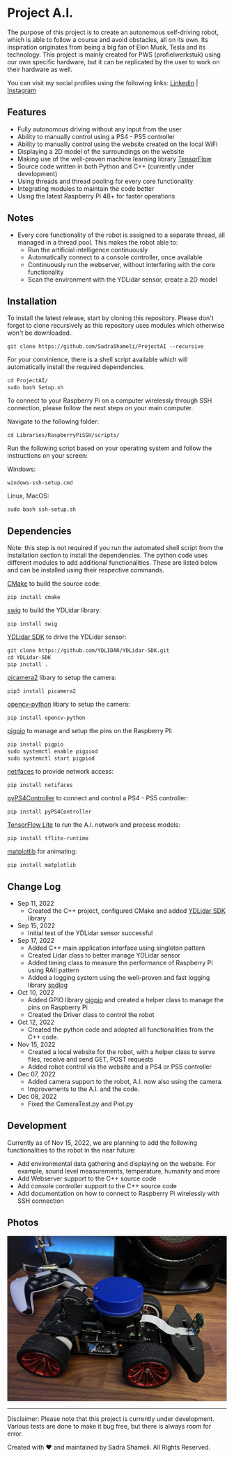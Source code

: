 # Project A.I.

The purpose of this project is to create an autonomous self-driving robot, which is able to follow a course and avoid obstacles, all on its own. 
Its inspiration originates from being a big fan of Elon Musk, Tesla and its technology.
This project is mainly created for PWS (profielwerkstuk) using our own specific hardware, but it can be replicated by the user to work on their hardware as well.

You can visit my social profiles using the following links: 
[Linkedin](https://www.linkedin.com/in/sadra-shameli-35844b1b3) | [Instagram](https://www.instagram.com/sadra_shml/)

## Features

- Fully autonomous driving without any input from the user
- Ability to manually control using a PS4 - PS5 controller
- Ability to manually control using the website created on the local WiFi
- Displaying a 2D model of the surroundings on the website 
- Making use of the well-proven machine learning library [TensorFlow](https://github.com/tensorflow/tensorflow)
- Source code written in both Python and C++ (currently under development)
- Using threads and thread pooling for every core functionality
- Integrating modules to maintain the code better
- Using the latest Raspberry Pi 4B+ for faster operations

## Notes

- Every core functionality of the robot is assigned to a separate thread, all managed in a thread pool. This makes the robot able to:
    - Run the artificial intelligence continuously
    - Automatically connect to a console controller, once available
    - Continuously run the webserver, without interfering with the core functionality
    - Scan the environment with the YDLidar sensor, create a 2D model

## Installation

To install the latest release, start by cloning this repository. Please don't forget to clone recursively as this repository uses modules which otherwise won't be downloaded.

```
git clone https://github.com/SadraShameli/ProjectAI --recursive
```

For your convinience, there is a shell script available which will automatically install the required dependencies.

```
cd ProjectAI/
sudo bash Setup.sh
```

To connect to your Raspberry Pi on a computer wirelessly through SSH connection, please follow the next steps on your main computer.

Navigate to the following folder:

```
cd Libraries/RaspberryPiSSH/scripts/
```

Run the following script based on your operating system and follow the instructions on your screen:

Windows:
```
windows-ssh-setup.cmd
```

Linux, MacOS:
```
sudo bash ssh-setup.sh
```

## Dependencies

Note: this step is not required if you run the automated shell script from the Installation section to install the dependencies.
The python code uses different modules to add additional functionalities. These are listed below and can be installed using their respective commands.

[CMake](https://pypi.org/project/cmake) to build the source code:
```
pip install cmake
```

[swig](https://pypi.org/project/swig/) to build the YDLidar library:
```
pip install swig
```

[YDLidar SDK](https://github.com/YDLIDAR/YDLidar-SDK) to drive the YDLidar sensor:
```
git clone https://github.com/YDLIDAR/YDLidar-SDK.git
cd YDLidar-SDK
pip install .
```

[picamera2](https://pypi.org/project/picamera2) libary to setup the camera:
```
pip3 install picamera2
```

[opencv-python](https://pypi.org/project/opencv-python) libary to setup the camera:
```
pip install opencv-python
```

[pigpio](https://pypi.org/project/pigpio) to manage and setup the pins on the Raspberry PI:
```
pip install pigpio
sudo systemctl enable pigpiod
sudo systemctl start pigpiod 
```

[netifaces](https://pypi.org/project/netifaces) to provide network access:
```
pip install netifaces
```

[pyPS4Controller](https://pypi.org/project/pyPS4Controller) to connect and control a PS4 - PS5 controller:
```
pip install pyPS4Controller
```

[TensorFlow Lite](https://www.tensorflow.org/lite/guide/python) to run the A.I. network and process models:
```
pip install tflite-runtime
```

[matplotlib](https://pypi.org/project/matplotlib) for animating:
```
pip install matplotlib
```

## Change Log

- Sep 11, 2022
    - Created the C++ project, configured CMake and added [YDLidar SDK](https://github.com/YDLIDAR/YDLidar-SDK) library
- Sep 15, 2022
    - Initial test of the YDLidar sensor successful
- Sep 17, 2022
    - Added C++ main application interface using singleton pattern
    - Created Lidar class to better manage YDLidar sensor
    - Added timing class to measure the performance of Raspberry Pi using RAII pattern
    - Added a logging system using the well-proven and fast logging library [spdlog](https://github.com/gabime/spdlog)
- Oct 10, 2022
    - Added GPIO library [pigpio](https://github.com/joan2937/pigpio) and created a helper class to manage the pins on Raspberry Pi
    - Created the Driver class to control the robot 
- Oct 12, 2022
    - Created the python code and adopted all functionalities from the C++ code. 
- Nov 15, 2022
    - Created a local website for the robot, with a helper class to serve files, receive and send GET, POST requests
    - Added robot control via the website and a PS4 or PS5 controller
- Dec 07, 2022
    - Added camera support to the robot, A.I. now also using the camera.
    - Improvements to the A.I. and the code.
- Dec 08, 2022
    - Fixed the CameraTest.py and Plot.py

## Development

Currently as of Nov 15, 2022, we are planning to add the following functionalities to the robot in the near future:

- Add environmental data gathering and displaying on the website. For example, sound level measurements, temperature, humanity and more
- Add Webserver support to the C++ source code
- Add console controller support to the C++ source code
- Add documentation on how to connect to Raspberry Pi wirelessly with SSH connection

## Photos

![ProjectAI](Documentation/Pictures/IMG_4007.jpg "ProjectAI")


-----
Disclaimer: Please note that this project is currently under development. Various tests are done to make it bug free, but there is always room for error.

Created with ♥ and maintained by Sadra Shameli. All Rights Reserved.